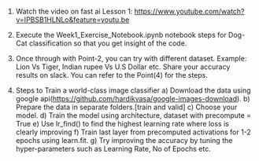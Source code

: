 1) Watch the video on fast ai Lesson 1: https://www.youtube.com/watch?v=IPBSB1HLNLo&feature=youtu.be

2) Execute the Week1_Exercise_Notebook.ipynb notebook steps for Dog-Cat classification so that you get insight of the code.

3) Once through with Point-2, you can try with different dataset. 
Example: Lion Vs Tiger, Indian rupee Vs U.S Dollar etc.
Share your accuracy results on slack.
You can refer to the Point(4) for the steps.

4) Steps to Train a world-class image classifier
  a) Download the data using google api(https://github.com/hardikvasa/google-images-download).
  b) Prepare the data in separate folders.[train and valid] 
  c) Choose your model.
  d) Train the model using architecture, dataset with precompute = True
  e) Use lr_find() to find the highest learning rate where loss is clearly improving
  f) Train last layer from precomputed activations for 1-2 epochs using learn.fit.
  g) Try improving the accuracy by tuning the hyper-parameters such as Learning Rate, No of Epochs etc.
  

